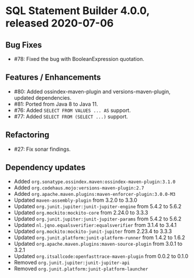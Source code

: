 # SQL Statement Builder 4.0.0, released 2020-07-06

## Bug Fixes
 
* #78: Fixed the bug with BooleanExpression quotation.

## Features / Enhancements
 
* #80: Added ossindex-maven-plugin and versions-maven-plugin, updated dependencies.
* #81: Ported from Java 8 to Java 11.
* #76: Added `SELECT FROM VALUES ... AS` support.
* #77: Added `SELECT FROM (SELECT ...)` support.

## Refactoring

* #27: Fix sonar findings.

## Dependency updates
 
* Added `org.sonatype.ossindex.maven:ossindex-maven-plugin:3.1.0`
* Added `org.codehaus.mojo:versions-maven-plugin:2.7`
* Added `org.apache.maven.plugins:maven-enforcer-plugin:3.0.0-M3`
* Updated `maven-assembly-plugin` from 3.2.0 to 3.3.0
* Updated `org.junit.jupiter:junit-jupiter-engine` from 5.4.2 to 5.6.2
* Updated `org.mockito:mockito-core` from 2.24.0 to 3.3.3
* Updated `org.junit.jupiter:junit-jupiter-params` from 5.4.2 to 5.6.2
* Updated `nl.jqno.equalsverifier:equalsverifier` from 3.1.4 to 3.4.1
* Updated `org.mockito:mockito-junit-jupiter` from 2.23.4 to 3.3.3
* Updated `org.junit.platform:junit-platform-runner` from 1.4.2 to 1.6.2
* Updated `org.apache.maven.plugins:maven-source-plugin` from 3.0.1 to 3.2.1
* Updated `org.itsallcode:openfasttrace-maven-plugin` from 0.0.2 to 0.1.0
* Removed `org.junit.jupiter:junit-jupiter-api`
* Removed `org.junit.platform:junit-platform-launcher`